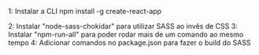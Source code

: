 1: Instalar a CLI 
  npm install -g create-react-app

2: Instalar "node-sass-chokidar" para utilizar SASS ao invês de CSS
3: Instalar "npm-run-all" para poder rodar mais de um comando ao mesmo tempo
4: Adicionar comandos no package.json para fazer o build do SASS
